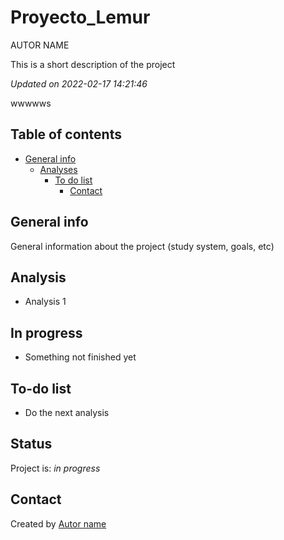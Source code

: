 Proyecto_Lemur
================
AUTOR NAME

<!-- Short Description  -->

This is a short description of the project

*Updated on 2022-02-17 14:21:46*

<!-- README.md is generated from README.Rmd. Please edit that file -->

wwwwws

## Table of contents

-   [General info](#general-info)
    -   [Analyses](#Analyses)
        -   [To do list](#to-do-list)
            -   [Contact](#contact)

## General info

General information about the project (study system, goals, etc)

## Analysis

-   Analysis 1

## In progress

-   Something not finished yet

## To-do list

-   Do the next analysis

## Status

Project is: *in progress*

## Contact

Created by [Autor name](website_URL)
